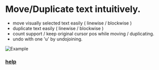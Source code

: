 # Move/Duplicate text intuitively.
  * move visually selected text easily ( linewise / blockwise )
  * duplicate text easily ( linewise / blockwise )
  * count support / keep original cursor pos while moving / duplicating.
  * undo with one 'u' by undojoining.

![Example](https://github.com/t9md/t9md/blob/master/img/vim-textmanip_anime.gif?raw=true)
### [help](https://github.com/t9md/vim-textmanip/blob/master/doc/textmanip.txt)
